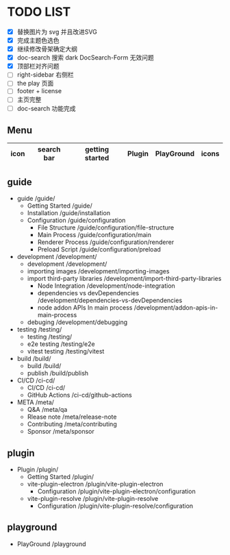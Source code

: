 # TODO LIST

- [x] 替换图片为 svg 并且改进SVG
- [x] 完成主题色选色
- [x] 继续修改骨架确定大纲
- [x] doc-search 搜索 dark DocSearch-Form 无效问题
- [x] 顶部栏对齐问题
- [ ] right-sidebar 右侧栏
- [ ] the play 页面
- [ ] footer + license
- [ ] 主页完整
- [ ] doc-search 功能完成

## Menu

| icon | search bar | getting started | Plugin | PlayGround | icons      |
|------|------------|-----------------|--------|------------|------------|

## guide

- guide                                  /guide/
  - Getting Started                      /guide/
  - Installation                         /guide/installation
  - Configuration                        /guide/configuration
    - File Structure                     /guide/configuration/file-structure
    - Main Process                       /guide/configuration/main
    - Renderer Process                   /guide/configuration/renderer
    - Preload Script                     /guide/configuration/preload
  <!-- - migration from vue-electron          /guide/migration -->
- development                            /development/
  - development                          /development/
  - importing images                     /development/importing-images
  - import third-party libraries         /development/import-third-party-libraries
    - Node Integration                   /development/node-integration
    - dependencies vs devDependencies    /development/dependencies-vs-devDependencies
    - node addon APIs In main process    /development/addon-apis-in-main-process
  - debuging                             /development/debugging
- testing                                /testing/
  - testing                              /testing/
  - e2e testing                          /testing/e2e
  - vitest testing                       /testing/vitest
- build                                  /build/
  - build                                /build/
  - publish                              /build/publish
- CI/CD                                  /ci-cd/
  - CI/CD                                /ci-cd/
  - GitHub Actions                       /ci-cd/github-actions
- META                                   /meta/
  - Q&A                                  /meta/qa
  - Rlease note                          /meta/release-note
  - Contributing                         /meta/contributing
  - Sponsor                              /meta/sponsor

## plugin

- Plugin                                 /plugin/
  - Getting Started                      /plugin/
  - vite-plugin-electron                 /plugin/vite-plugin-electron
    - Configuration                      /plugin/vite-plugin-electron/configuration
  - vite-plugin-resolve                  /plugin/vite-plugin-resolve
    - Configuration                      /plugin/vite-plugin-resolve/configuration

## playground

- PlayGround                             /playground
